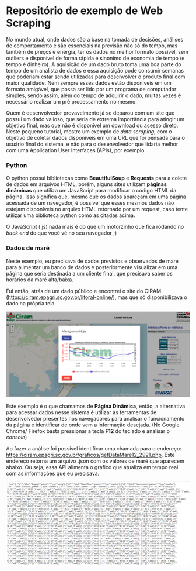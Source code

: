 # Repositório de exemplo de Web Scraping

No mundo atual, onde dados são a base na tomada de decisões, análises de comportamento e são essenciais na previsão não só do tempo, mas também de preços e energia, ter os dados no melhor formato possível, sem outliers e disponível de forma rápida é sinonimo de economia de tempo (e tempo é dinheiro).
A aquisição de um dado bruto toma uma boa parte do tempo de um analista de dados e essa aquisição pode consumir semanas que poderiam estar sendo utilizadas para desenvolver o produto final com maior qualidade.
Nem sempre esses dados estão disponíveis em um formato amigável, que possa ser lido por um programa de computador simples, sendo assim, além do tempo de adquirir o dado, muitas vezes é necessário realizar um pré processamento no mesmo.

Quem é desenvolvedor provavelmente já se deparou com um site que possui um dado valioso, que seria de extrema importância para atingir um objetivo final, mas que não é disponível um download ou acesso direto. Neste pequeno tutorial, mostro um exemplo de _data scraping_, com o objetivo de coletar dados disponíveis em uma URL que foi pensada para o usuário final do sistema, e não para o desenvolvedor que lidaria melhor com uma Application User Interfaces (APIs), por exemplo.

### Python 

O python possui bibliotecas como **BeautifulSoup** e **Requests** para a coleta de dados em arquivos HTML, porém, alguns sites utilizam **páginas dinâmicas** que utiliza um JavaScript para modificar o código HTML da página. Isso significa que, mesmo que os dados apareçam em uma página acessada de um navegador, é possível que esses mesmos dados não estejam disponíveis no arquivo HTML retornado por um request, caso tente utilizar uma biblioteca python como as citadas acima.

O JavaScript (.js) nada mais é do que um motorzinho que fica rodando no _back end_ do que você vê no seu navegador ;)

### Dados de maré  

Neste exemplo, eu precisava de dados previstos e observados de maré para alimentar um banco de dados e posteriormente visualizar em uma página que seria destinada a um cliente final, que precisava saber os horários da maré alta/baixa.

Fui então, atrás de um dado público e encontrei o site do CIRAM (https://ciram.epagri.sc.gov.br/litoral-online/), mas que só disponibilizava o dado na própria tela.

![alt text](https://github.com/pimentelrenan/web-scraping/blob/master/figuras/ciram.PNG)

Este exemplo é o que chamamos de **Página Dinâmica**, então, a alternativa para acessar dados nesse sistema é utilizar as ferramentas de desenvolvedor presentes nos navegadores para analisar o funcionamento da página e identificar de onde vem a informação desejada. (No Google Chrome/ Firefox basta pressionar a tecla **F12** do teclado e analisar o _console_)

Ao fazer a análise foi possível identificar uma chamada para o endereço: https://ciram.epagri.sc.gov.br/graficos/getDataMare12_2921.php. Este endereço retorna um arquivo .json com os valores de maré que aparecem abaixo. Ou seja, essa API alimenta o gráfico que atualiza em tempo real com as informações que eu precisava.

![alt text](https://github.com/pimentelrenan/web-scraping/blob/master/figuras/dadosmare.PNG)